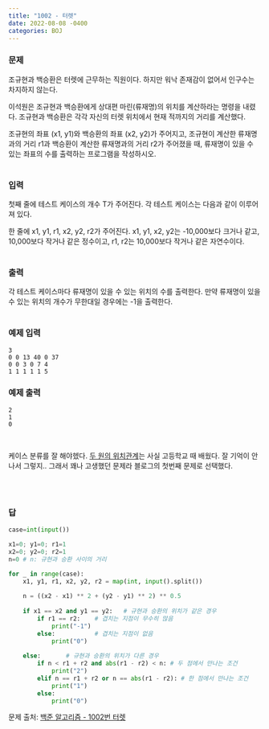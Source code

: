 ```yaml
---
title: "1002 - 터렛"
date: 2022-08-08 -0400
categories: BOJ
---
```


### 문제

조규현과 백승환은 터렛에 근무하는 직원이다. 하지만 워낙 존재감이 없어서 인구수는 차지하지 않는다.

이석원은 조규현과 백승환에게 상대편 마린(류재명)의 위치를 계산하라는 명령을 내렸다. 조규현과 백승환은 각각 자신의 터렛 위치에서 현재 적까지의 거리를 계산했다.

조규현의 좌표 (x1, y1)와 백승환의 좌표 (x2, y2)가 주어지고, 조규현이 계산한 류재명과의 거리 r1과 백승환이 계산한 류재명과의 거리 r2가 주어졌을 때, 류재명이 있을 수 있는 좌표의 수를 출력하는 프로그램을 작성하시오.
<br/><br/>

### 입력

첫째 줄에 테스트 케이스의 개수 T가 주어진다. 각 테스트 케이스는 다음과 같이 이루어져 있다.

한 줄에 x1, y1, r1, x2, y2, r2가 주어진다. x1, y1, x2, y2는 -10,000보다 크거나 같고, 10,000보다 작거나 같은 정수이고, r1, r2는 10,000보다 작거나 같은 자연수이다.
<br/><br/>

### 출력

각 테스트 케이스마다 류재명이 있을 수 있는 위치의 수를 출력한다. 만약 류재명이 있을 수 있는 위치의 개수가 무한대일 경우에는 -1을 출력한다.
<br/><br/>

### 예제 입력
```
3
0 0 13 40 0 37
0 0 3 0 7 4
1 1 1 1 1 5
```

### 예제 출력
```
2
1
0
```
<br/>

케이스 분류를 잘 해야헸다.
[두 원의 위치관계][circle]는 사실 고등학교 때 배웠다. 잘 기억이 안나서 그렇지.. 그래서 꽤나 고생했던 문제라 블로그의 첫번째 문제로 선택했다.

<br/><br/>
### 답

```python
case=int(input())

x1=0; y1=0; r1=1
x2=0; y2=0; r2=1
n=0 # n: 규현과 승환 사이의 거리

for _ in range(case):
    x1, y1, r1, x2, y2, r2 = map(int, input().split())
    
    n = ((x2 - x1) ** 2 + (y2 - y1) ** 2) ** 0.5
    
    if x1 == x2 and y1 == y2:   # 규현과 승환의 위치가 같은 경우
        if r1 == r2:    # 겹치는 지점이 무수히 많음
            print("-1")
        else:           # 겹치는 지점이 없음
            print("0")
    
    else:       # 규현과 승환의 위치가 다른 경우
        if n < r1 + r2 and abs(r1 - r2) < n: # 두 점에서 만나는 조건
            print("2")
        elif n == r1 + r2 or n == abs(r1 - r2): # 한 점에서 만나는 조건
            print("1")
        else:
            print("0")
```
문제 출처: [백준 알고리즘 - 1002번 터렛][boj-algo]

[circle]: https://mathbang.net/101
[boj-algo]: https://www.acmicpc.net/problem/1002